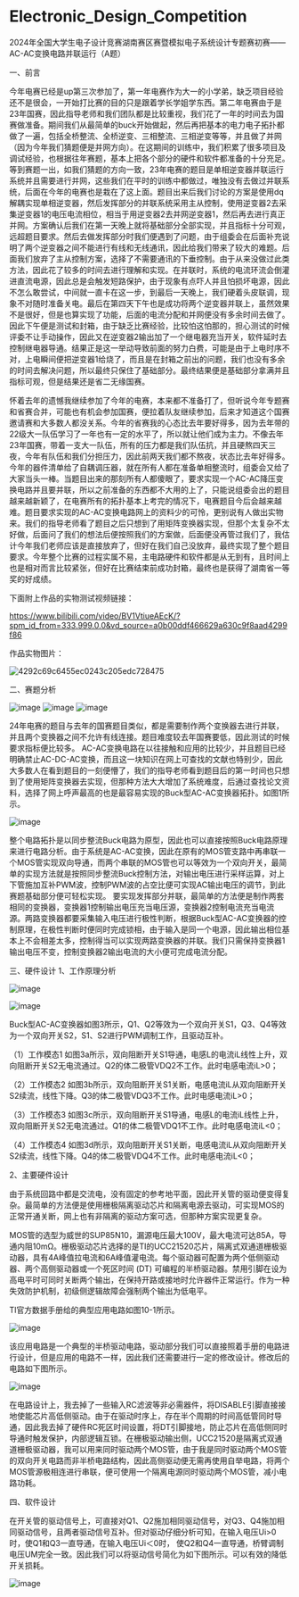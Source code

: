# Electronic_Design_Competition
2024年全国大学生电子设计竞赛湖南赛区赛暨模拟电子系统设计专题赛初赛——AC-AC变换电路并联运行（A题）

一、前言

今年电赛已经是up第三次参加了，第一年电赛作为大一的小学弟，缺乏项目经验还不是很会，一开始打比赛的目的只是跟着学长学姐学东西。第二年电赛由于是23年国赛，因此指导老师和我们团队都是比较重视，我们花了一年的时间去为国赛做准备。期间我们从最简单的buck开始做起，然后再把基本的电力电子拓扑都做了一遍，包括全桥整流、全桥逆变、三相整流、三相逆变等等，并且做了并网（因为今年我们猜题便是并网方向）。在这期间的训练中，我们积累了很多项目及调试经验，也根据往年赛题，基本上把各个部分的硬件和软件都准备的十分充足。等到赛题一出，如我们猜题的方向一致，23年电赛的题目是单相逆变器并联运行系统并且需要进行并网，这些我们在平时的训练中都做过，唯独没有去做过并联系统，后面在今年的电赛也是栽在了这上面。题目出来后我们讨论的方案是使用dq解耦实现单相逆变器，然后发挥部分的并联系统采用主从控制，使用逆变器2去采集逆变器1的电压电流相位，相当于用逆变器2去并网逆变器1，然后再去进行真正并网。方案确认后我们在第一天晚上就将基础部分全部实现，并且指标十分可观，远超题目要求。然后去做发挥部分时我们便遇到了问题，由于组委会在后面补充说明了两个逆变器之间不能进行有线和无线通讯，因此给我们带来了较大的难题。后面我们放弃了主从控制方案，选择了不需要通讯的下垂控制。由于从来没做过此类方法，因此花了较多的时间去进行理解和实现。在并联时，系统的电流环流会倒灌进直流电源，因此总是会触发短路保护，由于现象有点吓人并且怕损坏电源，因此不怎么敢尝试，中间就一直卡在这一步，到最后一天晚上，我们硬着头皮联调，现象不对随时准备关电。最后在第四天下午也是成功将两个逆变器并联上，虽然效果不是很好，但是也算实现了功能，后面的电流分配和并网便没有多余时间去做了。因此下午便是测试和封箱，由于缺乏比赛经验，比较怕这怕那的，担心测试的时候评委不让手动操作，因此又在逆变器2输出加了一个继电器充当开关，软件延时去控制继电器导通。结果正是这一举动导致前面的努力白费，可能是由于上电时序不对，上电瞬间便把逆变器1给烧了，而且是在封箱之前出的问题，我们也没有多余的时间去解决问题，所以最终只保住了基础部分。最终结果便是基础部分拿满并且指标可观，但是结果还是省二无缘国赛。
  
怀着去年的遗憾我继续参加了今年的电赛，本来都不准备打了，但听说今年专题赛和省赛合并，可能也有机会参加国赛，便拉着队友继续参加，后来才知道这个国赛邀请赛和大多数人都没关系。今年的省赛我的心态比去年要好得多，因为去年带的22级大一队伍学习了一年也有一定的水平了，所以就让他们成为主力。不像去年23年国赛，带着一支大一队伍，所有的压力都是我们队伍抗，并且硬熬四天三夜，今年有队伍和我们分担压力，因此前两天我们都不熬夜，状态比去年好得多。今年的器件清单给了自耦调压器，就在所有人都在准备单相整流时，组委会又给了大家当头一棒。当题目出来的那刻所有人都傻眼了，要求实现一个AC-AC降压变换电路并且要并联，所以之前准备的东西都不大用的上了，只能说组委会出的题目越来越新颖了，在电赛所有的拓扑基本上考完的情况下，电赛题目今后会越来越难。题目要求实现的AC-AC变换电路网上的资料少的可怜，更别说有人做出实物来。我们的指导老师看了题目之后只想到了用矩阵变换器实现，但那个太复杂不太好做，后面问了我们的想法后便按照我们的方案做，后面便没再管过我们了，我估计今年我们老师应该是直接放弃了，但好在我们自己没放弃，最终实现了整个题目要求。今年整个比赛的过程实属不易，主电路硬件和软件都是从无到有，且时间上也是相对而言比较紧张，但好在比赛结束前成功封箱，最终也是获得了湖南省一等奖的好成绩。

下面附上作品的实物测试视频链接：

https://www.bilibili.com/video/BV1VtiueAEcK/?spm_id_from=333.999.0.0&vd_source=a0b00ddf466629a630c9f8aad4299f86

作品实物图片：

![4292c69c6455ec0243c205edc728475](https://github.com/user-attachments/assets/36f55c76-fea2-476e-906f-5be6fc68b310)

二、赛题分析

![image](https://github.com/user-attachments/assets/db31802e-9d39-4835-a166-e9b23019099e)
![image](https://github.com/user-attachments/assets/6b518bf3-7306-4c4a-bf92-d3e51214637f)
![image](https://github.com/user-attachments/assets/dc65bb75-87ff-4edf-af50-cfb426c7d72a)

24年电赛的题目与去年的国赛题目类似，都是需要制作两个变换器去进行并联，并且两个变换器之间不允许有线连接。题目难度较去年国赛要低，因此测试的时候要求指标便比较多。
AC-AC变换电路在以往接触和应用的比较少，并且题目已经明确禁止AC-DC-AC变换，而且这一块知识在网上可查找的文献也特别少，因此大多数人在看到题目的一刻便懵了，我们的指导老师看到题目后的第一时间也只想到了使用矩阵变换器去实现，但那种方法大大增加了系统难度，后通过查找论文资料，选择了网上呼声最高的也是最容易实现的Buck型AC-AC变换器拓扑。如图1所示。

![image](https://github.com/user-attachments/assets/c95ef64e-817a-4fcf-8408-ecbdfaaa4499)


整个电路拓扑是以同步整流Buck电路为原型，因此也可以直接按照Buck电路原理来进行电路分析。由于系统是AC-AC变换，因此在原有的MOS管支路中再串联一个MOS管实现双向导通，而两个串联的MOS管也可以等效为一个双向开关，最简单的实现方法就是按照同步整流Buck控制方法，对输出电压进行采样运算，对上下管施加互补PWM波，控制PWM波的占空比便可实现AC输出电压的调节，到此赛题基础部分便可轻松实现。
要实现发挥部分并联，最简单的方法便是制作两套相同的变换器，变换器1控制输出电压充当电压源，变换器2控制电流充当电流源。两路变换器都要采集输入电压进行极性判断，根据Buck型AC-AC变换器的控制原理，在极性判断时便同时完成锁相，由于输入是同一个电源，因此输出相位基本上不会相差太多，控制得当可以实现两路变换器的并联。我们只需保持变换器1输出电压不变，控制变换器2输出电流的大小便可完成电流分配。

三、硬件设计
1、工作原理分析

![image](https://github.com/user-attachments/assets/4378dd96-4083-4981-9132-5eec6a9c500b)

![image](https://github.com/user-attachments/assets/180844d7-df62-4e2a-8691-1f231372fd41)

Buck型AC-AC变换器如图3所示，Q1、Q2等效为一个双向开关S1，Q3、Q4等效为一个双向开关S2，S1、S2进行PWM调制工作，且驱动互补。

（1）工作模态1   如图3a所示，双向阻断开关S1导通，电感L的电流iL线性上升，双向阻断开关S2无电流通过。Q2的体二极管VDQ2不工作。此时电感电流iL>0；

（2）工作模态2   如图3b所示，双向阻断开关S1关断，电感电流iL从双向阻断开关S2续流，线性下降。Q3的体二极管VDQ3不工作。此时电感电流iL>0；

（3）工作模态3   如图3c所示，双向阻断开关S1导通，电感L的电流iL线性上升，双向阻断开关S2无电流通过。Q1的体二极管VDQ1不工作。此时电感电流iL<0；

（4）工作模态4   如图3d所示，双向阻断开关S1关断，电感电流iL从双向阻断开关S2续流，线性下降。Q4的体二极管VDQ4不工作。此时电感电流iL<0；

2、主要硬件设计

由于系统回路中都是交流电，没有固定的参考地平面，因此开关管的驱动便变得复杂。最简单的方法便是使用栅极隔离驱动芯片和隔离电源去驱动，可实现MOS的正常开通关断，网上也有非隔离的驱动方案可选，但那种方案实现更复杂。

MOS管的选型为威世的SUP85N10，漏源电压最大100V，最大电流可达85A，导通内阻10mΩ。栅极驱动芯片选择的是TI的UCC21520芯片，隔离式双通道栅极驱动器，具有4A峰值拉电流和6A峰值灌电流。每个驱动器可配置为两个低侧驱动器、两个高侧驱动器或一个死区时间 (DT) 可编程的半桥驱动器。禁用引脚在设为高电平时可同时关断两个输出，在保持开路或接地时允许器件正常运行。作为一种失效防护机制，初级侧逻辑故障会强制两个输出为低电平。

TI官方数据手册给的典型应用电路如图10-1所示。

![image](https://github.com/user-attachments/assets/8c750cac-52cf-4963-a7ff-68887de9acd8)

该应用电路是一个典型的半桥驱动电路，驱动部分我们可以直接照着手册的电路进行设计，但是应用的电路不一样，因此我们还需要进行一定的修改设计。修改后的电路如下图所示。

![image](https://github.com/user-attachments/assets/2a7421e6-3496-4343-b7d4-1ac0a0838b4f)

在电路设计上，我去掉了一些输入RC滤波等非必需器件，将DISABLE引脚直接接地使能芯片高低侧驱动。由于在驱动时序上，存在半个周期的时间高低管同时导通，因此我去掉了硬件RC死区时间设置，将DT引脚接地，防止芯片在高低侧同时导通时触发保护，内部逻辑互锁。在栅极驱动输出侧，UCC21520是隔离式双通道栅极驱动器，我可以用来同时驱动两个MOS管，由于我是同时驱动两个MOS管的双向开关电路而非半桥电路结构，因此高侧驱动便无需再使用自举电路，将两个MOS管源极相连进行串联，便可使用一个隔离电源同时驱动两个MOS管，减小电路功耗。

四、软件设计

在开关管的驱动信号上，可直接对Q1、Q2施加相同驱动信号，对Q3、Q4施加相同驱动信号，且两者驱动信号互补。但对驱动仔细分析可知，在输入电压Ui>0时，使Q1和Q3一直导通，在输入电压Ui＜0时， 使Q2和Q4一直导通，桥臂调制电压UM完全一致。因此我们可以将驱动信号简化为如下图所示。可以有效的降低开关损耗。

![image](https://github.com/user-attachments/assets/8abea1c0-7d50-496c-921a-b9741dfecb87)


